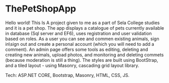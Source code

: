 # ThePetShopApp

Hello world! This Is A project given to me as a part of Sela College studies and it is a pet shop. The app displays a catalogue of pets currently available in database (Sql server and EF6), uses registration and user validation based on roles. As a user you can see and commen existing animals, sign in\sign out and create a personal account (which you will need to add a comment). An admin page offers some tools as editing, deleting and creating new animals, upload photos, and monitoring and deleting commets (because moderation is still a thing). The styles are built using BootStrap, and a tiled layout - using Masonry, cascading grid layout library.

Tech:
ASP.NET CORE,
Bootstrap,
Masonry,
HTML, CSS, JS.

